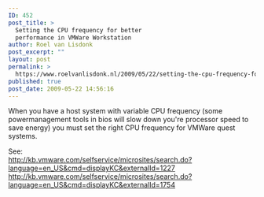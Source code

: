 ```yaml
---
ID: 452
post_title: >
  Setting the CPU frequency for better
  performance in VMWare Workstation
author: Roel van Lisdonk
post_excerpt: ""
layout: post
permalink: >
  https://www.roelvanlisdonk.nl/2009/05/22/setting-the-cpu-frequency-for-better-performance-in-vmware-workstation/
published: true
post_date: 2009-05-22 14:56:16
---
```

<p>When you have a host system with variable CPU frequency (some powermanagement tools in bios will slow down you're processor speed to save energy) you must set the right CPU frequency for VMWare quest systems. </p>  <p>See:    <br /><a href="http://kb.vmware.com/selfservice/microsites/search.do?language=en_US&amp;cmd=displayKC&amp;externalId=1227">http://kb.vmware.com/selfservice/microsites/search.do?language=en_US&amp;cmd=displayKC&amp;externalId=1227</a>    <br /><a href="http://kb.vmware.com/selfservice/microsites/search.do?language=en_US&amp;cmd=displayKC&amp;externalId=1754">http://kb.vmware.com/selfservice/microsites/search.do?language=en_US&amp;cmd=displayKC&amp;externalId=1754</a></p>